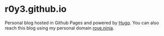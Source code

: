 # r0y3.github.io

Personal blog hosted in Github Pages and powered by [Hugo](https://gohugo.io/). You can also reach this blog using my personal domain [roye.ninja](http://roye.ninja).

